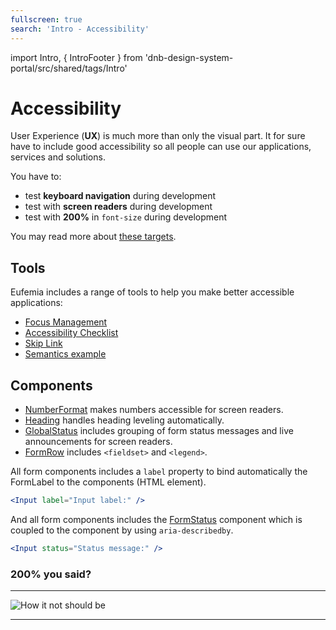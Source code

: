 ```yaml
---
fullscreen: true
search: 'Intro - Accessibility'
---
```


import Intro, { IntroFooter } from 'dnb-design-system-portal/src/shared/tags/Intro'

<Intro>

# Accessibility

User Experience (**UX**) is much more than only the visual part. It for sure have to include good accessibility so all people can use our applications, services and solutions.

You have to:

- test **keyboard navigation** during development
- test with **screen readers** during development
- test with **200%** in `font-size` during development

You may read more about [these targets](!/uilib/usage/accessibility).

## Tools

Eufemia includes a range of tools to help you make better accessible applications:

- [Focus Management](!/uilib/usage/accessibility/focus)
- [Accessibility Checklist](!/uilib/usage/accessibility/checklist#accessibility-checklist)
- [Skip Link](!/uilib/usage/accessibility/focus#skip-link)
- [Semantics example](!/uilib/usage/accessibility/checklist#landmark--and-semantics-example)

## Components

- [NumberFormat](!/uilib/components/number-format) makes numbers accessible for screen readers.
- [Heading](!/uilib/components/heading) handles heading leveling automatically.
- [GlobalStatus](!/uilib/components/global-status) includes grouping of form status messages and live announcements for screen readers.
- [FormRow](!/uilib/components/form-row) includes `<fieldset>` and `<legend>`.

All form components includes a `label` property to bind automatically the FormLabel to the components (HTML element).

```jsx
<Input label="Input label:" />
```

And all form components includes the [FormStatus](!/uilib/components/form-status) component which is coupled to the component by using `aria-describedby`.

```jsx
<Input status="Status message:" />
```

### **200%** you said?

---

![How it not should be](./assets/dnb-screenshot-about-font-size.png)

---

<IntroFooter href="/uilib/intro/04-ux-handover" text="Next - UX handover" />

</Intro>
